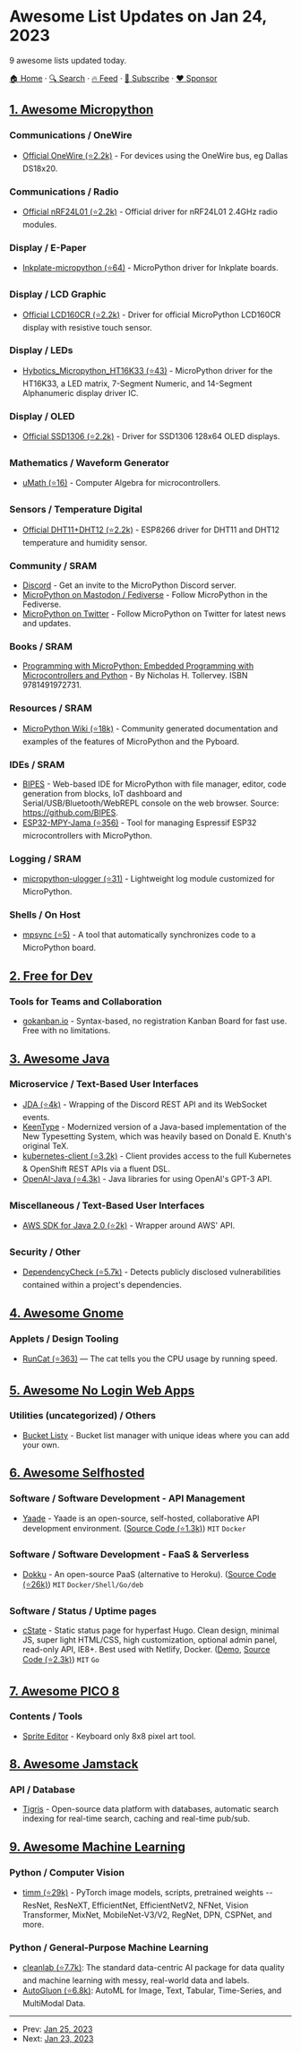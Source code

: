 # Awesome List Updates on Jan 24, 2023

9 awesome lists updated today.

[🏠 Home](/README.md) · [🔍 Search](https://www.trackawesomelist.com/search/) · [🔥 Feed](https://www.trackawesomelist.com/rss.xml) · [📮 Subscribe](https://trackawesomelist.us17.list-manage.com/subscribe?u=d2f0117aa829c83a63ec63c2f&id=36a103854c) · [❤️  Sponsor](https://github.com/sponsors/theowenyoung)



## [1. Awesome Micropython](/content/mcauser/awesome-micropython/README.md)

### Communications / OneWire

*   [Official OneWire (⭐2.2k)](https://github.com/micropython/micropython-lib/tree/master/micropython/drivers/bus/onewire) - For devices using the OneWire bus, eg Dallas DS18x20.

### Communications / Radio

*   [Official nRF24L01 (⭐2.2k)](https://github.com/micropython/micropython-lib/tree/master/micropython/drivers/radio/nrf24l01) - Official driver for nRF24L01 2.4GHz radio modules.

### Display / E-Paper

*   [Inkplate-micropython (⭐64)](https://github.com/SolderedElectronics/Inkplate-micropython) - MicroPython driver for Inkplate boards.

### Display / LCD Graphic

*   [Official LCD160CR (⭐2.2k)](https://github.com/micropython/micropython-lib/tree/master/micropython/drivers/display/lcd160cr) - Driver for official MicroPython LCD160CR display with resistive touch sensor.

### Display / LEDs

*   [Hybotics\_Micropython\_HT16K33 (⭐43)](https://github.com/hybotics/micropython-ht16k33) - MicroPython driver for the HT16K33, a LED matrix, 7-Segment Numeric, and 14-Segment Alphanumeric display driver IC.

### Display / OLED

*   [Official SSD1306 (⭐2.2k)](https://github.com/micropython/micropython-lib/tree/master/micropython/drivers/display/ssd1306) - Driver for SSD1306 128x64 OLED displays.

### Mathematics / Waveform Generator

*   [uMath (⭐16)](https://github.com/albaEDA/uMath) - Computer Algebra for microcontrollers.

### Sensors / Temperature Digital

*   [Official DHT11+DHT12 (⭐2.2k)](https://github.com/micropython/micropython-lib/tree/master/micropython/drivers/sensor/dht) - ESP8266 driver for DHT11 and DHT12 temperature and humidity sensor.

### Community / SRAM

*   [Discord](https://discord.com/invite/qw7d8bv) - Get an invite to the MicroPython Discord server.
*   [MicroPython on Mastodon / Fediverse](https://fosstodon.org/@MicroPython) - Follow MicroPython in the Fediverse.
*   [MicroPython on Twitter](https://twitter.com/micropython) - Follow MicroPython on Twitter for latest news and updates.

### Books / SRAM

*   [Programming with MicroPython: Embedded Programming with Microcontrollers and Python](https://www.oreilly.com/library/view/programming-with-micropython/9781491972724/) - By Nicholas H. Tollervey. ISBN 9781491972731.

### Resources / SRAM

*   [MicroPython Wiki (⭐18k)](https://github.com/micropython/micropython/wiki) - Community generated documentation and examples of the features of MicroPython and the Pyboard.

### IDEs / SRAM

*   [BIPES](https://bipes.net.br/ide/) - Web-based IDE for MicroPython with file manager, editor, code generation from blocks, IoT dashboard and Serial/USB/Bluetooth/WebREPL console on the web browser. Source: <https://github.com/BIPES>.
*   [ESP32-MPY-Jama (⭐356)](https://github.com/jczic/ESP32-MPY-Jama) - Tool for managing Espressif ESP32 microcontrollers with MicroPython.

### Logging / SRAM

*   [micropython-ulogger (⭐31)](https://github.com/whales-chen/micropython-ulogger) - Lightweight log module customized for MicroPython.

### Shells / On Host

*   [mpsync (⭐5)](https://github.com/thilomichael/mpsync) - A tool that automatically synchronizes code to a MicroPython board.

## [2. Free for Dev](/content/ripienaar/free-for-dev/README.md)

### Tools for Teams and Collaboration

*   [gokanban.io](https://gokanban.io) - Syntax-based, no registration Kanban Board for fast use. Free with no limitations.

## [3. Awesome Java](/content/akullpp/awesome-java/README.md)

### Microservice / Text-Based User Interfaces

*   [JDA (⭐4k)](https://github.com/DV8FromTheWorld/JDA) - Wrapping of the Discord REST API and its WebSocket events.
*   [KeenType](https://github.com/DaveJarvis/KeenType) - Modernized version of a Java-based implementation of the New Typesetting System, which was heavily based on Donald E. Knuth's original TeX.
*   [kubernetes-client (⭐3.2k)](https://github.com/fabric8io/kubernetes-client) - Client provides access to the full Kubernetes & OpenShift REST APIs via a fluent DSL.
*   [OpenAI-Java (⭐4.3k)](https://github.com/TheoKanning/openai-java) - Java libraries for using OpenAI's GPT-3 API.

### Miscellaneous / Text-Based User Interfaces

*   [AWS SDK for Java 2.0 (⭐2k)](https://github.com/aws/aws-sdk-java-v2) - Wrapper around AWS' API.

### Security / Other

*   [DependencyCheck (⭐5.7k)](https://github.com/jeremylong/DependencyCheck) - Detects publicly disclosed vulnerabilities contained within a project's dependencies.

## [4. Awesome Gnome](/content/Kazhnuz/awesome-gnome/README.md)

### Applets / Design Tooling

*   [RunCat (⭐363)](https://github.com/win0err/gnome-runcat) — The cat tells you the CPU usage by running speed.

## [5. Awesome No Login Web Apps](/content/aviaryan/awesome-no-login-web-apps/README.md)

### Utilities (uncategorized) / Others

*   [Bucket Listy](https://bucketlisty.com/) - Bucket list manager with unique ideas where you can add your own.

## [6. Awesome Selfhosted](/content/awesome-selfhosted/awesome-selfhosted/README.md)

### Software / Software Development - API Management

*   [Yaade](https://docs.yaade.io/) - Yaade is an open-source, self-hosted, collaborative API development environment. ([Source Code (⭐1.3k)](https://github.com/EsperoTech/yaade)) `MIT` `Docker`

### Software / Software Development - FaaS & Serverless

*   [Dokku](https://dokku.com/) - An open-source PaaS (alternative to Heroku). ([Source Code (⭐26k)](https://github.com/dokku/dokku)) `MIT` `Docker/Shell/Go/deb`

### Software / Status / Uptime pages

*   [cState](https://cstate.netlify.app/) - Static status page for hyperfast Hugo. Clean design, minimal JS, super light HTML/CSS, high customization, optional admin panel, read-only API, IE8+. Best used with Netlify, Docker. ([Demo](https://cstate.mnts.lt/), [Source Code (⭐2.3k)](https://github.com/cstate/cstate)) `MIT` `Go`

## [7. Awesome PICO 8](/content/pico-8/awesome-PICO-8/README.md)

### Contents / Tools

*   [Sprite Editor](https://www.lexaloffle.com/bbs/?tid=51270) - Keyboard only 8x8 pixel art tool.

## [8. Awesome Jamstack](/content/automata/awesome-jamstack/README.md)

### API / Database

*   [Tigris](https://www.tigrisdata.com) - Open-source data platform with databases, automatic search indexing for real-time search, caching and real-time pub/sub.

## [9. Awesome Machine Learning](/content/josephmisiti/awesome-machine-learning/README.md)

### Python / Computer Vision

*   [timm (⭐29k)](https://github.com/rwightman/pytorch-image-models) - PyTorch image models, scripts, pretrained weights -- ResNet, ResNeXT, EfficientNet, EfficientNetV2, NFNet, Vision Transformer, MixNet, MobileNet-V3/V2, RegNet, DPN, CSPNet, and more.

### Python / General-Purpose Machine Learning

*   [cleanlab (⭐7.7k)](https://github.com/cleanlab/cleanlab): The standard data-centric AI package for data quality and machine learning with messy, real-world data and labels.
*   [AutoGluon (⭐6.8k)](https://github.com/awslabs/autogluon): AutoML for Image, Text, Tabular, Time-Series, and MultiModal Data.

---

- Prev: [Jan 25, 2023](/content/2023/01/25/README.md)
- Next: [Jan 23, 2023](/content/2023/01/23/README.md)